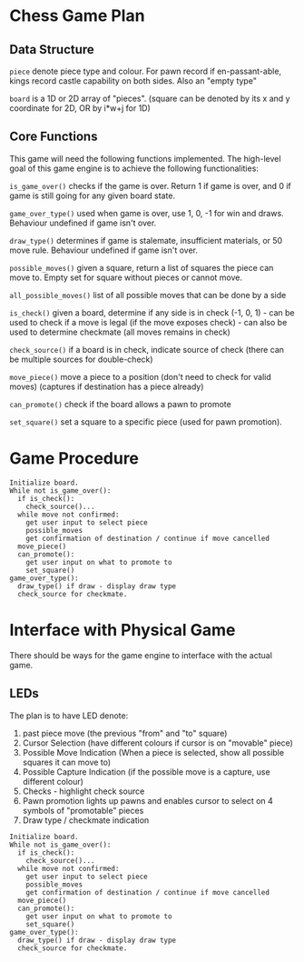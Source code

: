 # Chess Game Plan

## Data Structure
`piece` denote piece type and colour. For pawn record if en-passant-able, kings record castle capability on both sides. Also an "empty type"

`board` is a 1D or 2D array of "pieces". (square can be denoted by its x and y coordinate for 2D, OR by i*w+j for 1D)

## Core Functions

This game will need the following functions implemented. The high-level goal of this game engine is to achieve the following functionalities:

`is_game_over()` checks if the game is over. Return 1 if game is over, and 0 if game is still going for any given board state. 

`game_over_type()` used when game is over, use 1, 0, -1 for win and draws. Behaviour undefined if game isn't over. 

`draw_type()` determines if game is stalemate, insufficient materials, or 50 move rule. Behaviour undefined if game isn't over.

`possible_moves()` given a square, return a list of squares the piece can move to. Empty set for square without pieces or cannot move.

`all_possible_moves()` list of all possible moves that can be done by a side

`is_check()` given a board, determine if any side is in check (-1, 0, 1) - can be used to check if a move is legal (if the move exposes check) - can also be used to determine checkmate (all moves remains in check)

`check_source()` if a board is in check, indicate source of check (there can be multiple sources for double-check)

`move_piece()` move a piece to a position (don't need to check for valid moves) (captures if destination has a piece already)

`can_promote()` check if the board allows a pawn to promote

`set_square()` set a square to a specific piece (used for pawn promotion).

# Game Procedure

```
Initialize board.
While not is_game_over():
  if is_check():
    check_source()...
  while move not confirmed:
    get user input to select piece
    possible_moves
    get confirmation of destination / continue if move cancelled
  move_piece()
  can_promote():
    get user input on what to promote to
    set_square()
game_over_type():
  draw_type() if draw - display draw type
  check_source for checkmate.
```

# Interface with Physical Game

There should be ways for the game engine to interface with the actual game.

## LEDs

The plan is to have LED denote:

1. past piece move (the previous "from" and "to" square)
2. Cursor Selection (have different colours if cursor is on "movable" piece)
3. Possible Move Indication (When a piece is selected, show all possible squares it can move to)
4. Possible Capture Indication (if the possible move is a capture, use different colour)
5. Checks - highlight check source
6. Pawn promotion lights up pawns and enables cursor to select on 4 symbols of "promotable" pieces
7. Draw type / checkmate indication



```
Initialize board.
While not is_game_over():
  if is_check():
    check_source()...
  while move not confirmed:
    get user input to select piece
    possible_moves
    get confirmation of destination / continue if move cancelled
  move_piece()
  can_promote():
    get user input on what to promote to
    set_square()
game_over_type():
  draw_type() if draw - display draw type
  check_source for checkmate.
```
